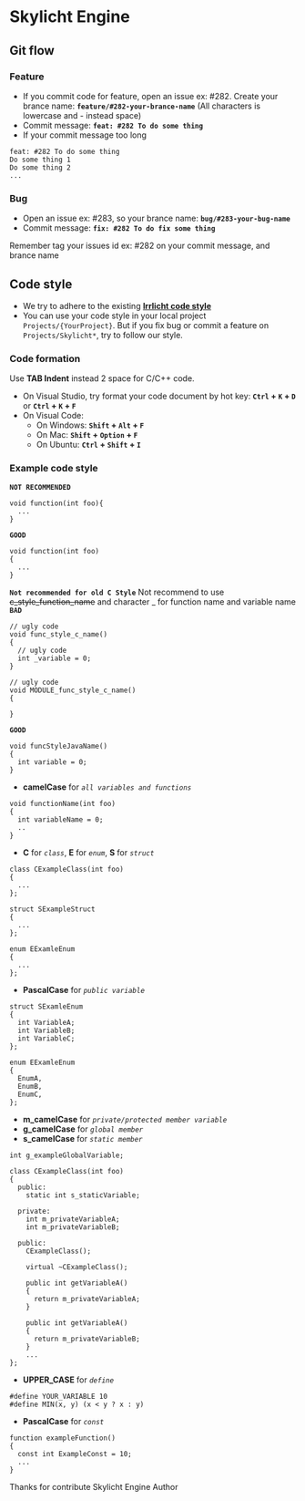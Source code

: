 # Skylicht Engine
## Git flow
### Feature
-   If you commit code for feature, open an issue ex: #282. Create your brance name: **`feature/#282-your-brance-name`** (All characters is lowercase and - instead space)
-   Commit message: **`feat: #282 To do some thing`**
-   If your commit message too long
```
feat: #282 To do some thing
Do some thing 1
Do some thing 2
...
```
### Bug
-   Open an issue ex: #283, so your brance name: **`bug/#283-your-bug-name`**
-   Commit message: **`fix: #282 To do fix some thing`**

Remember tag your issues id ex: #282 on your commit message, and brance name
## Code style
-   We try to adhere to the existing [**Irrlicht code style**](http://irrlicht.sourceforge.net/?page_id=140)
-   You can use your code style in your local project `Projects/{YourProject}`. But if you fix bug or commit a feature on `Projects/Skylicht*`, try to follow our style.
### Code formation
Use **TAB Indent** instead 2 space for C/C++ code.
-   On Visual Studio, try format your code document by hot key: **`Ctrl` + `K` + `D`** or **`Ctrl` + `K` + `F`**
-   On Visual Code:
    -   On Windows: **`Shift` + `Alt` + `F`**
    -   On Mac: **`Shift` + `Option` + `F`**
    -   On Ubuntu: **`Ctrl` + `Shift` + `I`**
### Example code style
**`NOT RECOMMENDED`**
```
void function(int foo){
  ...
}
```
**`GOOD`**
```
void function(int foo)
{
  ...
}
```
**`Not recommended for old C Style`**
Not recommend to use ~~c_style_function_name~~ and character _ for function name and variable name
**`BAD`**
```
// ugly code
void func_style_c_name()
{
  // ugly code
  int _variable = 0;
}

// ugly code
void MODULE_func_style_c_name()
{
  
}
```
**`GOOD`**
```
void funcStyleJavaName()
{  
  int variable = 0;
}
```


-   **camelCase** for *`all variables and functions`*
```
void functionName(int foo)
{
  int variableName = 0;
  ..
}
```
-   **C** for *`class`*, **E** for *`enum`*, **S** for *`struct`*
```
class CExampleClass(int foo)
{
  ...
};

struct SExampleStruct
{
  ...
};

enum EExamleEnum
{
  ...
};
```
-   **PascalCase** for *`public variable`*
```
struct SExamleEnum
{
  int VariableA;
  int VariableB;
  int VariableC;
};

enum EExamleEnum
{
  EnumA,
  EnumB,
  EnumC,
};
```
-   **m_camelCase** for *`private/protected member variable`*
-   **g_camelCase** for *`global member`*
-   **s_camelCase** for *`static member`*
```
int g_exampleGlobalVariable;

class CExampleClass(int foo)
{
  public:
    static int s_staticVariable;
    
  private:
    int m_privateVariableA;
    int m_privateVariableB;
    
  public:
    CExampleClass();
    
    virtual ~CExampleClass();
    
    public int getVariableA()
    {
      return m_privateVariableA;
    }
    
    public int getVariableA()
    {
      return m_privateVariableB;
    }
    ...
};
```
-   **UPPER_CASE** for *`define`*
```
#define YOUR_VARIABLE 10
#define MIN(x, y) (x < y ? x : y)
```
-   **PascalCase** for *`const`*
```
function exampleFunction()
{
  const int ExampleConst = 10;
  ...
}
```
Thanks for contribute
Skylicht Engine Author
